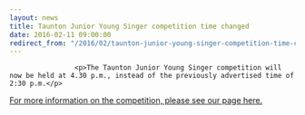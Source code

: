 ```yaml
---
layout: news
title: Taunton Junior Young Singer competition time changed
date: 2016-02-11 09:00:00
redirect_from: "/2016/02/taunton-junior-young-singer-competition-time-changed/"
---
```

<section>

                    
                    <p>The Taunton Junior Young Singer competition will now be held at 4.30 p.m., instead of the previously advertised time of 2:30 p.m.</p>
<p><a href="{{ "/taunton-junior-young-singer/" | prepend: site.github.url }}">For more information on the competition, please see our page here.</a></p>

                
</section>
